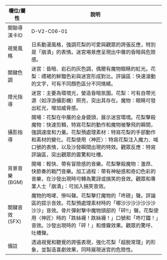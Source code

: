 | 欄位/屬性 | 說明 |
|---|---|
| 關聯導演卡ID | D-V2-C06-01 |
| 視覺風格 | 日系動漫風格，強調花梨的可愛與觀眾的誇張反應，特別是「崩潰」的表情。迷宮場景應呈現出中層的昏暗與危險感。 |
| 關鍵色調 | 迷宮：昏暗、岩石的灰色調，偶爾有魔物眼睛的紅光。花梨：禮裙的鮮豔色彩與迷宮形成對比。評論區：快速滾動的文字，可有不同顏色區分不同情緒。 |
| 燈光指導 | 迷宮：主要為環境光，營造昏暗氛圍。花梨：可有自帶光源（如浮游攝影機）照亮，突出其存在。魔物：眼睛可發出紅光，增加威脅感。 |
| 攝影指導 | 開場：花梨在中層的全身鏡頭，展示迷宮環境。花梨擊殺魔物：快速剪輯，特寫花梨的動作和魔物被擊飛的瞬間，強調速度和力量。花梨預處理素材：特寫花梨的手部動作和素材的變化。花梨使用〈神匠〉：特寫花梨注入魔力、喊口號的表情，以及沙發瞬間出現的特效。觀眾反應：特寫評論區，突出觀眾的震驚和吐槽。 |
| 背景音樂 (BGM) | 開場：輕快、帶有冒險感的音樂。花梨擊殺魔物：激昂、快節奏的戰鬥音樂。加工過程：帶有神秘感和奇幻色彩的音樂，在沙發出現時可轉為驚訝或搞笑的音效。觀眾和專業人士「崩潰」：可加入搞笑音效。 |
| 關鍵音效 (SFX) | 魔物的咆哮、慘叫聲。花梨擊打魔物的「咚磅」聲。評論區的提示音效。花梨預處理素材時的「嘟沙沙沙沙沙沙沙沙沙」音效。骨片彈射擊中魔物頭部的「砰!!」聲。花梨使用〈神匠〉時的「跌絲襪！跌絲襪！」口號和「咚叮鐺！」音效。沙發出現時的「砰！」和煙霧效果。觀眾的驚呼、吐槽聲。 |
| 備註 | 透過視覺和聽覺的誇張表現，強化花梨「超脫常理」的形象，並製造喜劇效果，同時展現迷宮的危險性。 |
